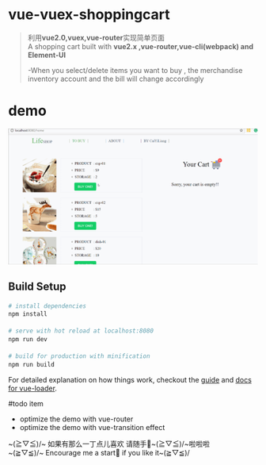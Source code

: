# vue-vuex-shoppingcart

> 利用**vue2.0,vuex,vue-router**实现简单页面<br>
> A shopping cart built with **vue2.x ,vue-router,vue-cli(webpack) and Element-UI**<br>
>
> -When you select/delete items you want to buy , the merchandise inventory account and the bill will change accordingly<br>
> 

# demo
<div text-align:center><img src="./static/img/shopping-cart.gif" alt="shopping-cart.vuejs-demo" width="580px" height="auto"></div>

## Build Setup

``` bash
# install dependencies
npm install

# serve with hot reload at localhost:8080
npm run dev

# build for production with minification
npm run build

```

For detailed explanation on how things work, checkout the [guide](http://vuejs-templates.github.io/webpack/) and [docs for vue-loader](http://vuejs.github.io/vue-loader).

#todo item
- optimize the demo with vue-router 
- optimize the demo with vue-transition effect  <br>

~(≧▽≦)/~  如果有那么一丁点儿喜欢 请随手🌟~(≧▽≦)/~啦啦啦 <br>
~(≧▽≦)/~  Encourage me a start🌟 if you like it~(≧▽≦)/